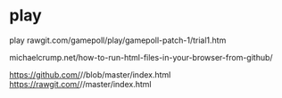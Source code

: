 # play
play rawgit.com/gamepoll/play/gamepoll-patch-1/trial1.htm 

michaelcrump.net/how-to-run-html-files-in-your-browser-from-github/

https://github.com/<your user name>/<your repo>/blob/master/index.html
https://rawgit.com/<your user name>/<your repo>/master/index.html
